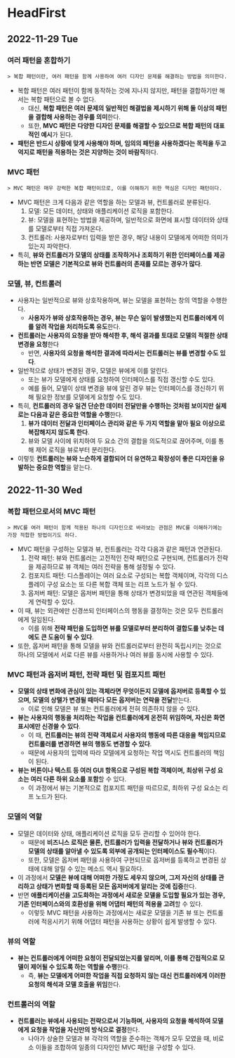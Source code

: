 # HeadFirst
## 2022-11-29 Tue

### 여러 패턴을 혼합하기
```
> 복합 패턴이란, 여러 패턴을 함께 사용하여 여러 디자인 문제를 해결하는 방법을 의미한다.
```
* 복합 패턴은 여러 패턴이 함께 동작하는 것에 지나지 않지만, 패턴을 결합하기만 해서는 복합 패턴으로 볼 수 없다.
  * 대신, **복합 패턴은 여러 문제의 일반적인 해결법을 제시하기 위해 둘 이상의 패턴을 결합해 사용하는 경우를 의미**한다.
  * 또한, **MVC 패턴은 다양한 디자인 문제를 해결할 수 있으므로 복합 패턴의 대표적인 예시**가 된다.
* **패턴은 반드시 상황에 맞게 사용해야 하며, 임의의 패턴을 사용하겠다는 목적을 두고 억지로 패턴을 적용하는 것은 지양하는 것이 바람직**하다.

### MVC 패턴
```
> MVC 패턴은 매우 강력한 복합 패턴이므로, 이를 이해하기 위한 핵심은 디자인 패턴이다.
```
* MVC 패턴은 크게 다음과 같은 역할을 하는 모델과 뷰, 컨트롤러로 분류된다.
  1. 모델: 모든 데이터, 상태와 애플리케이션 로직을 포함한다.
  2. 뷰: 모델을 표현하는 방법을 제공하며, 일반적으로 화면에 표시할 데이터와 상태를 모델로부터 직접 가져온다.
  3. 컨트롤러: 사용자로부터 입력을 받은 경우, 해당 내용이 모델에게 어떠한 의미가 있는지 파악한다.
* 특히, **뷰와 컨트롤러가 모델의 상태를 조작하거나 조회하기 위한 인터페이스를 제공하는 반면 모델은 기본적으로 뷰와 컨트롤러의 존재를 모르는 경우가 많다**.

### 모델, 뷰, 컨트롤러
* 사용자는 일반적으로 뷰와 상호작용하며, 뷰는 모델을 표현하는 창의 역할을 수행한다.
  * **사용자가 뷰와 상호작용하는 경우, 뷰는 무슨 일이 발생했는지 컨트롤러에게 이를 알려 작업을 처리하도록 유도**한다.
* **컨트롤러는 사용자의 요청을 받아 해석한 후, 해석 결과를 토대로 모델의 적절한 상태 변경을 요청**한다 
  * 반면, **사용자의 요청을 해석한 결과에 따라서는 컨트롤러는 뷰를 변경할 수도 있다**.
* 일반적으로 상태가 변경된 경우, 모델은 뷰에게 이를 알린다.
  * 또는 뷰가 모델에게 상태를 요청하여 인터페이스를 직접 갱신할 수도 있다.
  * 예를 들어, 모델이 상태 변경을 뷰에 알린 경우 뷰는 인터페이스를 갱신하기 위해 필요한 정보를 모델에게 요청할 수도 있다.
* 특히, **컨트롤러의 경우 일견 단순한 데이터 전달만을 수행하는 것처럼 보이지만 실제로는 다음과 같은 중요한 역할을 수행**한다.
  1. **뷰가 데이터 전달과 인터페이스 관리와 같은 두 가지 역할을 맡아 필요 이상으로 복잡해지지 않도록 한다**.
  2. 뷰와 모델 사이에 위치하여 두 요소 간의 결합을 의도적으로 끊어주며, 이를 통해 제어 로직을 뷰로부터 분리한다.
* 이렇듯 **컨트롤러는 뷰와 느슨하게 결합되어 더 유연하고 확장성이 좋은 디자인을 유발하는 중요한 역할**을 맡는다.

## 2022-11-30 Wed
### 복합 패턴으로서의 MVC 패턴
```
> MVC를 여러 패턴이 함께 적용된 하나의 디자인으로 바라보는 관점은 MVC를 이해하기에는 가장 적합한 방법이기도 하다.
```
* MVC 패턴을 구성하는 모델과 뷰, 컨트롤러는 각각 다음과 같은 패턴과 연관된다.
  1. 전략 패턴: 뷰와 컨트롤러는 고전적인 전략 패턴으로 구현되며, 컨트롤러가 전략을 제공하므로 뷰 객체는 여러 전략을 통해 설정될 수 있다.
  2. 컴포지트 패턴: 디스플레이는 여러 요소로 구성되는 복합 객체이며, 각각의 디스플레이 구성 요소는 또 다른 복합 객체 또는 리프 노드가 될 수 있다.
  3. 옵저버 패턴: 모델은 옵저버 패턴을 통해 상태가 변경되었을 때 연관된 객체들에게 연락할 수 있다.
* 이 때, 뷰는 외관에만 신경쓰되 인터페이스의 행동을 결정하는 것은 모두 컨트롤러에게 일임된다.
  * 이를 위해 **전략 패턴을 도입하면 뷰를 모델로부터 분리하여 결합도를 낮추는 데에도 큰 도움이 될 수 있다**. 
* 또한, 옵저버 패턴을 통해 모델을 뷰와 컨트롤러로부터 완전히 독립시키는 것으로 하나의 모델에서 서로 다른 뷰를 사용하거나 여러 뷰를 동시에 사용할 수 있다.

### MVC 패턴과 옵저버 패턴, 전략 패턴 및 컴포지트 패턴
* **모델의 상태 변화에 관심이 있는 객체라면 무엇이든지 모델에 옵저버로 등록할 수 있으며, 모델의 상탤가 변경될 때마다 모든 옵저버는 연락을 전달**받는다.
  * 이로 인해 모델은 뷰 또는 컨트롤러에게 전혀 의존하지 않을 수 있다.
* **뷰는 사용자의 행동을 처리하는 작업을 컨트롤러에게 온전히 위임하며, 자신은 화면 표시에만 신경쓸 수 있다**.
  * 이 때, **컨트롤러는 뷰의 전략 객체로서 사용자의 행동에 따른 대응을 책임지므로 컨트롤러를 변경하면 뷰의 행동도 변경할 수 있다**.
  * 때문에 사용자의 입력에 따라 모델에게 요청하는 작업 역시도 컨트롤러의 책임이 된다.
* **뷰는 버튼이나 텍스트 등 여러 GUI 항목으로 구성된 복합 객체이며, 최상위 구성 요소는 여러 다른 하위 요소를 포함**할 수 있다.
  * 이 과정에서 뷰는 기본적으로 컴포지트 패턴을 따르므로, 최하위 구성 요소는 리프 노드가 된다.

### 모델의 역할
* 모델은 데이터와 상태, 애플리케이션 로직을 모두 관리할 수 있어야 한다.
  * 때문에 **비즈니스 로직은 물론, 컨트롤러가 입력을 전달하거나 뷰와 컨트롤러가 모델의 상태를 알아낼 수 있도록 외부에 공개되는 인터페이스도 필수적**이다.
  * 또한, 모델은 옵저버 패턴을 사용하여 구현되므로 옵저버를 등록하고 변경된 상태에 대해 알릴 수 있는 메소드 역시 필요하다.
* 이 과정에서 **모델은 뷰에 대해 어떠한 가정도 세우지 않으며, 그저 자신의 상태를 관리하고 상태가 변화할 때 등록된 모든 옵저버에게 알리는 것에 집중**한다.
* 반면 **애플리케이션을 고도화하는 과정에서 새로운 모델을 도입할 필요가 있는 경우, 기존 인터페이스와의 호환성을 위해 어댑터 패턴의 적용을 고려**할 수 있다. 
  * 이렇듯 MVC 패턴을 사용하는 과정에서는 새로운 모델을 기존 뷰 또는 컨트롤러에 적응시키기 위해 어댑터 패턴을 사용하는 상황이 쉽게 발생할 수 있다.

### 뷰의 역할
* **뷰는 컨트롤러에게 어떠한 요청이 전달되었는지를 알리며, 이를 통해 간접적으로 모델이 제어될 수 있도록 하는 역할을 수행**한다.
  * 즉, **뷰는 모델에게 어떠한 작업을 직접 요청하지 않는 대신 컨트롤러에게 이러한 요청의 해석과 모델 호출을 위임**한다.

### 컨트롤러의 역할
* **컨트롤러는 뷰에서 사용되는 전략으로서 기능하며, 사용자의 요청을 해석하여 모델에게 요청을 작업을 자신만의 방식으로 결정**한다.
  * 나아가 상술한 모델과 뷰 각각의 역할을 준수하는 객체가 모두 모였을 때, 비로소 이들을 조합하여 일종의 디자인인 MVC 패턴을 구성할 수 있다.